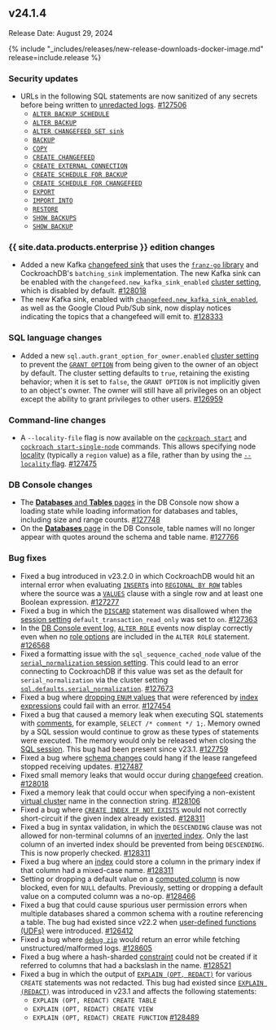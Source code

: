 ## v24.1.4

Release Date: August 29, 2024

{% include "_includes/releases/new-release-downloads-docker-image.md" release=include.release %}

<h3 id="v24-1-4-security-updates">Security updates</h3>

- URLs in the following SQL statements are now sanitized of any secrets before being written to [unredacted logs](/docs/v24.1/configure-logs.md#redact-logs). [#127506][#127506]
  - [`ALTER BACKUP SCHEDULE`](/docs/v24.1/alter-backup-schedule.md)
  - [`ALTER BACKUP`](/docs/v24.1/alter-backup.md)
  - [`ALTER CHANGEFEED SET sink`](/docs/v24.1/alter-changefeed.md#set-options-on-a-changefeed)
  - [`BACKUP`](/docs/v24.1/backup.md)
  - [`COPY`](/docs/v24.1/copy-from.md)
  - [`CREATE CHANGEFEED`](/docs/v24.1/create-changefeed.md)
  - [`CREATE EXTERNAL CONNECTION`](/docs/v24.1/create-external-connection.md)
  - [`CREATE SCHEDULE FOR BACKUP`](/docs/v24.1/create-schedule-for-backup.md)
  - [`CREATE SCHEDULE FOR CHANGEFEED`](/docs/v24.1/create-schedule-for-changefeed.md)
  - [`EXPORT`](/docs/v24.1/export.md)
  - [`IMPORT INTO`](/docs/v24.1/import-into.md)
  - [`RESTORE`](/docs/v24.1/restore.md)
  - [`SHOW BACKUPS`](/docs/v24.1/show-backup.md)
  - [`SHOW BACKUP`](/docs/v24.1/show-backup.md)

<h3 id="v24-1-4-{{-site.data.products.enterprise-}}-edition-changes">{{ site.data.products.enterprise }} edition changes</h3>

- Added a new Kafka [changefeed sink](/docs/v24.1/changefeed-sinks.md) that uses the [`franz-go` library](https://github.com/twmb/franz-go) and CockroachDB's `batching_sink` implementation. The new Kafka sink can be enabled with the `changefeed.new_kafka_sink_enabled` [cluster setting](/docs/v24.1/cluster-settings.md), which is disabled by default. [#128018][#128018]
- The new Kafka sink, enabled with [`changefeed.new_kafka_sink_enabled`](/docs/v24.1/cluster-settings.md), as well as the Google Cloud Pub/Sub sink, now display notices indicating the topics that a changefeed will emit to. [#128333][#128333]

<h3 id="v24-1-4-sql-language-changes">SQL language changes</h3>

- Added a new `sql.auth.grant_option_for_owner.enabled` [cluster setting](/docs/v24.1/cluster-settings.md) to prevent the [`GRANT OPTION`](/docs/v24.1/show-grants.md#privilege-grants) from being given to the owner of an object by default. The cluster setting defaults to `true`, retaining the existing behavior; when it is set to `false`, the `GRANT OPTION` is not implicitly given to an object's owner. The owner will still have all privileges on an object except the ability to grant privileges to other users. [#126959][#126959]

<h3 id="v24-1-4-command-line-changes">Command-line changes</h3>

- A `--locality-file` flag is now available on the [`cockroach start`](/docs/v24.1/cockroach-start.md) and [`cockroach start-single-node`](/docs/v24.1/cockroach-start-single-node.md) commands. This allows specifying node [locality](/docs/v24.1/cockroach-start.md#locality) (typically a `region` value) as a file, rather than by using the [`--locality` flag](/docs/v24.1/cockroach-start.md#locality). [#127475][#127475]

<h3 id="v24-1-4-db-console-changes">DB Console changes</h3>

- The [**Databases** and **Tables** pages](/docs/v24.1/ui-databases-page.md) in the DB Console now show a loading state while loading information for databases and tables, including size and range counts. [#127748][#127748]
- On the [**Databases** page](/docs/v24.1/ui-databases-page.md) in the DB Console, table names will no longer appear with quotes around the schema and table name. [#127766][#127766]

<h3 id="v24-1-4-bug-fixes">Bug fixes</h3>

- Fixed a bug introduced in v23.2.0 in which CockroachDB would hit an internal error when evaluating [`INSERT`s](/docs/v24.1/insert.md) into [`REGIONAL BY ROW`](/docs/v24.1/alter-table.md#set-the-table-locality-to-regional-by-row) tables where the source was a [`VALUES`](/docs/v24.1/selection-queries.md#values-clause) clause with a single row and at least one Boolean expression. [#127277][#127277]
- Fixed a bug in which the [`DISCARD`](/docs/v24.1/alter-table.md) statement was disallowed when the [session setting](/docs/v24.1/session-variables.md#default-transaction-read-only) `default_transaction_read_only` was set to `on`. [#127363][#127363]
- In the [DB Console event log](/docs/v24.1/ui-overview-dashboard.md#events-panel), [`ALTER ROLE`](/docs/v24.1/alter-role.md) events now display correctly even when no [role options](/docs/v24.1/alter-role.md#role-options) are included in the `ALTER ROLE` statement. [#126568][#126568]
- Fixed a formatting issue with the `sql_sequence_cached_node` value of the [`serial_normalization` session setting](/docs/v24.1/session-variables.md). This could lead to an error connecting to CockroachDB if this value was set as the default for `serial_normalization` via the cluster setting [`sql.defaults.serial_normalization`](/docs/v24.1/cluster-settings.md#setting-sql-defaults-serial-normalization). [#127673][#127673]
- Fixed a bug where [dropping `ENUM` values](/docs/v24.1/alter-type.md#drop-a-value-in-a-user-defined-type) that were referenced by [index expressions](/docs/v24.1/expression-indexes.md) could fail with an error. [#127454][#127454]
- Fixed a bug that caused a memory leak when executing SQL statements with [comments](/docs/v24.1/comment-on.md), for example, `SELECT /* comment */ 1;`. Memory owned by a SQL session would continue to grow as these types of statements were executed. The memory would only be released when closing the [SQL session](/docs/v24.1/show-sessions.md). This bug had been present since v23.1. [#127759][#127759]
- Fixed a bug where [schema changes](/docs/v24.1/online-schema-changes.md) could hang if the lease rangefeed stopped receiving updates. [#127487][#127487]
- Fixed small memory leaks that would occur during [changefeed](/docs/v24.1/change-data-capture-overview.md) creation. [#128018][#128018]
- Fixed a memory leak that could occur when specifying a non-existent [virtual cluster](/docs/v24.1/cluster-virtualization-overview.md) name in the connection string. [#128106][#128106]
- Fixed a bug where [`CREATE INDEX IF NOT EXISTS`](/docs/v24.1/create-index.md) would not correctly short-circuit if the given index already existed. [#128311][#128311]
- Fixed a bug in syntax validation, in which the `DESCENDING` clause was not allowed for non-terminal columns of an [inverted index](/docs/v24.1/inverted-indexes.md). Only the last column of an inverted index should be prevented from being `DESCENDING`. This is now properly checked. [#128311][#128311]
- Fixed a bug where an [index](/docs/v24.1/indexes.md) could store a column in the primary index if that column had a mixed-case name.  [#128311][#128311]
- Setting or dropping a default value on a [computed column](/docs/v24.1/computed-columns.md) is now blocked, even for `NULL` defaults. Previously, setting or dropping a default value on a computed column was a no-op. [#128466][#128466]
- Fixed a bug that could cause spurious user permission errors when multiple databases shared a common schema with a routine referencing a table. The bug had existed since v22.2 when [user-defined functions (UDFs)](/docs/v24.1/user-defined-functions.md) were introduced. [#126412][#126412]
- Fixed a bug where [`debug zip`](/docs/v24.1/cockroach-debug-zip.md) would return an error while fetching unstructured/malformed logs. [#128605][#128605]
- Fixed a bug where a hash-sharded [constraint](/docs/v24.1/constraints.md) could not be created if it referred to columns that had a backslash in the name. [#128521][#128521]
- Fixed a bug in which the output of [`EXPLAIN (OPT, REDACT)`](/docs/v24.1/explain.md) for various `CREATE` statements was not redacted. This bug had existed since [`EXPLAIN (REDACT)`](/docs/v24.1/explain.md#parameters) was introduced in v23.1 and affects the following statements:
  - `EXPLAIN (OPT, REDACT) CREATE TABLE`
  - `EXPLAIN (OPT, REDACT) CREATE VIEW`
  - `EXPLAIN (OPT, REDACT) CREATE FUNCTION` [#128489][#128489]

[#126412]: https://github.com/cockroachdb/cockroach/pull/126412
[#126568]: https://github.com/cockroachdb/cockroach/pull/126568
[#126959]: https://github.com/cockroachdb/cockroach/pull/126959
[#127277]: https://github.com/cockroachdb/cockroach/pull/127277
[#127363]: https://github.com/cockroachdb/cockroach/pull/127363
[#127390]: https://github.com/cockroachdb/cockroach/pull/127390
[#127454]: https://github.com/cockroachdb/cockroach/pull/127454
[#127475]: https://github.com/cockroachdb/cockroach/pull/127475
[#127487]: https://github.com/cockroachdb/cockroach/pull/127487
[#127506]: https://github.com/cockroachdb/cockroach/pull/127506
[#127637]: https://github.com/cockroachdb/cockroach/pull/127637
[#127673]: https://github.com/cockroachdb/cockroach/pull/127673
[#127748]: https://github.com/cockroachdb/cockroach/pull/127748
[#127759]: https://github.com/cockroachdb/cockroach/pull/127759
[#127766]: https://github.com/cockroachdb/cockroach/pull/127766
[#128018]: https://github.com/cockroachdb/cockroach/pull/128018
[#128106]: https://github.com/cockroachdb/cockroach/pull/128106
[#128185]: https://github.com/cockroachdb/cockroach/pull/128185
[#128189]: https://github.com/cockroachdb/cockroach/pull/128189
[#128311]: https://github.com/cockroachdb/cockroach/pull/128311
[#128324]: https://github.com/cockroachdb/cockroach/pull/128324
[#128333]: https://github.com/cockroachdb/cockroach/pull/128333
[#128348]: https://github.com/cockroachdb/cockroach/pull/128348
[#128466]: https://github.com/cockroachdb/cockroach/pull/128466
[#128489]: https://github.com/cockroachdb/cockroach/pull/128489
[#128521]: https://github.com/cockroachdb/cockroach/pull/128521
[#128605]: https://github.com/cockroachdb/cockroach/pull/128605
[#128625]: https://github.com/cockroachdb/cockroach/pull/128625
[170656f4a]: https://github.com/cockroachdb/cockroach/commit/170656f4a
[3b9f14556]: https://github.com/cockroachdb/cockroach/commit/3b9f14556
[633a858c9]: https://github.com/cockroachdb/cockroach/commit/633a858c9
[656dc596e]: https://github.com/cockroachdb/cockroach/commit/656dc596e
[b5560ebc1]: https://github.com/cockroachdb/cockroach/commit/b5560ebc1
[d0337dc3d]: https://github.com/cockroachdb/cockroach/commit/d0337dc3d
[eefaac961]: https://github.com/cockroachdb/cockroach/commit/eefaac961
[f04d25e57]: https://github.com/cockroachdb/cockroach/commit/f04d25e57
